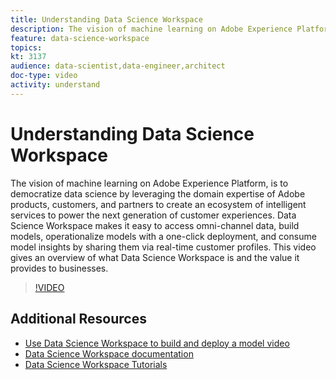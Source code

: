 ```yaml
---
title: Understanding Data Science Workspace
description: The vision of machine learning on Adobe Experience Platform, is to democratize data science by leveraging the domain expertise of Adobe products, customers, and partners to create an ecosystem of intelligent services to power the next generation of customer experiences. Data Science Workspace makes it easy to access omni-channel data, build models, operationalize models with a one-click deployment, and consume model insights by sharing them via real-time customer profiles. This video gives an overview of what Data Science Workspace is and the value it provides to businesses.
feature: data-science-workspace
topics:
kt: 3137
audience: data-scientist,data-engineer,architect
doc-type: video
activity: understand
---
```


# Understanding Data Science Workspace

The vision of machine learning on Adobe Experience Platform, is to democratize data science by leveraging the domain expertise of Adobe products, customers, and partners to create an ecosystem of intelligent services to power the next generation of customer experiences. Data Science Workspace makes it easy to access omni-channel data, build models, operationalize models with a one-click deployment, and consume model insights by sharing them via real-time customer profiles. This video gives an overview of what Data Science Workspace is and the value it provides to businesses.

>[!VIDEO](https://video.tv.adobe.com/v/29795?quality=12)

## Additional Resources

* [Use Data Science Workspace to build and deploy a model video](build-and-deploy-a-model.md)
* [Data Science Workspace documentation](https://www.adobe.io/apis/experienceplatform/home/data-science-workspace.html)
* [Data Science Workspace Tutorials](https://www.adobe.io/apis/experienceplatform/home/tutorials/data-science-workspace/dsw-tutorials.html)